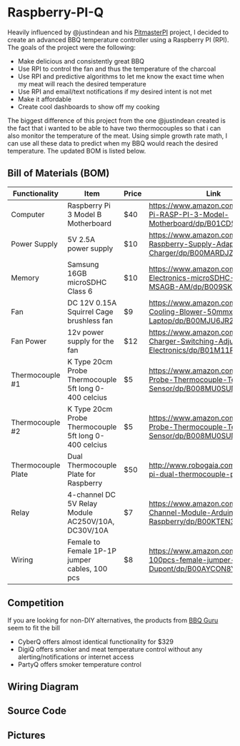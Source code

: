 # Raspberry-PI-Q
Heavily influenced by @justindean and his [PitmasterPI](https://github.com/justindean/PitmasterPi) project, I decided to create an advanced BBQ temperature controller using a Raspberry PI (RPI). The goals of the project were the following:
* Make delicious and consistently great BBQ
* Use RPI to control the fan and thus the temperature of the charcoal
* Use RPI and predictive algorithms to let me know the exact time when my meat will reach the desired temperature
* Use RPI and email/text notifications if my desired intent is not met
* Make it affordable
* Create cool dashboards to show off my cooking

The biggest difference of this project from the one @justindean created is the fact that i wanted to be able to have two thermocouples so that i can also monitor the temperature of the meat. Using simple growth rate math, I can use all these data to predict when my BBQ would reach the desired temperature. The updated BOM is listed below.

## Bill of Materials (BOM)

| Functionality | Item | Price | Link |
| ------------- | ---- | ----- | ---- |
| Computer | Raspberry Pi 3 Model B Motherboard | $40 | https://www.amazon.com/Raspberry-Pi-RASP-PI-3-Model-Motherboard/dp/B01CD5VC92 |
| Power Supply | 5V 2.5A power supply  | $10 | https://www.amazon.com/CanaKit-Raspberry-Supply-Adapter-Charger/dp/B00MARDJZ4 |
| Memory | Samsung 16GB microSDHC Class 6 | $10 | https://www.amazon.com/Samsung-Electronics-microSDHC-MB-MSAGB-AM/dp/B009SK599U |
| Fan | DC 12V 0.15A Squirrel Cage brushless fan | $9 | https://www.amazon.com/Connector-Cooling-Blower-50mmx15mm-Laptop/dp/B00MJU6JR2 |
| Fan Power | 12v power supply for the fan | $12 | https://www.amazon.com/Universal-Charger-Switching-Adjustable-Electronics/dp/B01M11RRXX |
| Thermocouple #1 | K Type 20cm Probe Thermocouple 5ft long 0-400 celcius | $5 | https://www.amazon.com/uxcell-Probe-Thermocouple-Temperature-Sensor/dp/B008MU0SUM |
| Thermocouple #2 | K Type 20cm Probe Thermocouple 5ft long 0-400 celcius | $5 | https://www.amazon.com/uxcell-Probe-Thermocouple-Temperature-Sensor/dp/B008MU0SUM |
| Thermocouple Plate | Dual Thermocouple Plate for Raspberry | $50 | http://www.robogaia.com/raspberry-pi-dual-thermocouple-plate.html |
| Relay | 4-channel DC 5V Relay Module AC250V/10A, DC30V/10A | $7 | https://www.amazon.com/JBtek-Channel-Module-Arduino-Raspberry/dp/B00KTEN3TM |
| Wiring | Female to Female 1P-1P jumper cables, 100 pcs | $8 | https://www.amazon.com/SUNKEE-100pcs-female-jumper-Dupont/dp/B00AYCON8Y |

## Competition
If you are looking for non-DIY alternatives, the products from [BBQ Guru](http://www.bbqguru.com/) seem to fit the bill
* CyberQ offers almost identical functionality for $329
* DigiQ offers smoker and meat temperature control without any alerting/notifications or internet access
* PartyQ offers smoker temperature control

## Wiring Diagram


## Source Code




## Pictures
